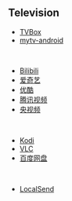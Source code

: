 ## Television

* [TVBox](https://github.com/o0HalfLife0o/TVBoxOSC)
* [mytv-android](https://github.com/yaoxieyoulei/mytv-android)

<br>

* [Bilibili](https://app.bilibili.com)
* [爱奇艺](https://app.iqiyi.com/tv/player/index.html)
* [优酷](https://youku.com/product/index)
* [腾讯视频](https://v.qq.com/download.html#TV)
* [央视频](https://www.yangshipin.cn)

<br>

* [Kodi](https://kodi.tv)
* [VLC](https://www.videolan.org)
* [百度网盘](https://pan.baidu.com)

<br>

* [LocalSend](https://localsend.org)

